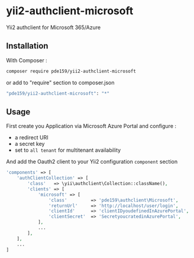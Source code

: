 # yii2-authclient-microsoft

Yii2 authclient for Microsoft 365/Azure

## Installation

With Composer :


```sh
composer require pde159/yii2-authclient-microsoft
```

or add to "require" section to composer.json

```sh
"pde159/yii2-authclient-microsoft": "*"
```

## Usage

First create you Application via Microsoft Azure Portal and configure :

- a redirect URI
- a secret key
- set to `all tenant` for multitenant availability

And add the Oauth2 client to your Yii2 configuration `component` section

```php
'components' => [
    'authClientCollection' => [
        'class'   => \yii\authclient\Collection::className(),
        'clients' => [
            'microsoft' => [
                'class'         => 'pde159\authclient\Microsoft',
                'returnUrl'     => 'http://localhost/user/login',
                'clientId'      => 'clientIDyoudefinedInAzurePortal',
                'clientSecret'  => 'SecretyoucratedinAzurePortal',
            ],
            ...
        ],
    ],
    ...
]
```